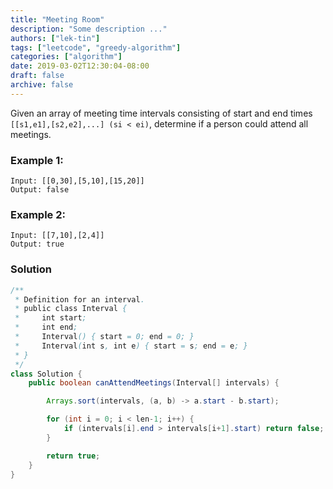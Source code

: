 ```yaml
---
title: "Meeting Room"
description: "Some description ..."
authors: ["lek-tin"]
tags: ["leetcode", "greedy-algorithm"]
categories: ["algorithm"]
date: 2019-03-02T12:30:04-08:00
draft: false
archive: false
---
```

Given an array of meeting time intervals consisting of start and end times `[[s1,e1],[s2,e2],...] (si < ei)`, determine if a person could attend all meetings.

### Example 1:
```
Input: [[0,30],[5,10],[15,20]]
Output: false
```
### Example 2:
```
Input: [[7,10],[2,4]]
Output: true
```

### Solution
```java
/**
 * Definition for an interval.
 * public class Interval {
 *     int start;
 *     int end;
 *     Interval() { start = 0; end = 0; }
 *     Interval(int s, int e) { start = s; end = e; }
 * }
 */
class Solution {
    public boolean canAttendMeetings(Interval[] intervals) {

        Arrays.sort(intervals, (a, b) -> a.start - b.start);

        for (int i = 0; i < len-1; i++) {
            if (intervals[i].end > intervals[i+1].start) return false;
        }

        return true;
    }
}
```